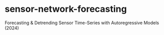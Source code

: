 # sensor-network-forecasting
Forecasting &amp; Detrending Sensor Time-Series with Autoregressive Models (2024)
